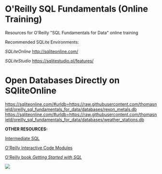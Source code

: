 # O'Reilly SQL Fundamentals (Online Training)

Resources for O'Reilly "SQL Fundamentals for Data" online training

Recommended SQLite Environments: 

*SQLiteOnline*
http://sqliteonline.com/

*SQLiteStudio*
https://sqlitestudio.pl/features/

# Open Databases Directly on SQliteOnline

https://sqliteonline.com/#urldb=https://raw.githubusercontent.com/thomasnield/oreilly_sql_fundamentals_for_data/databases/rexon_metals.db
https://sqliteonline.com/#urldb=https://raw.githubusercontent.com/thomasnield/oreilly_sql_fundamentals_for_data/databases/weather_stations.db


**OTHER RESOURCES:**

[Intermediate SQL](https://github.com/thomasnield/oreilly_intermediate_sql_for_data/blob/master/intermediate_sql_class_notes.md) 

[O'Reilly Interactive Code Modules](https://learning.oreilly.com/search/?query=thomas%20nield%20sql&extended_publisher_data=true&highlight=true&include_assessments=false&include_case_studies=true&include_courses=true&include_playlists=true&include_collections=true&include_notebooks=true&include_sandboxes=true&include_scenarios=true&is_academic_institution_account=false&source=user&formats=sandbox&formats=scenario&formats=notebook&sort=relevance&facet_json=true&json_facets=true&page=0&include_facets=true&include_practice_exams=true) 

[O'Reilly book _Getting Started with SQL_](https://learning.oreilly.com/library/view/getting-started-with/9781491938607/)

[![](https://learning.oreilly.com/covers/urn:orm:book:9781491938607/400w/)](https://learning.oreilly.com/library/view/getting-started-with/9781491938607/)

